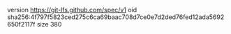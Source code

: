 version https://git-lfs.github.com/spec/v1
oid sha256:4f797f5823ced275c6ca69baac708d7ce0e7d2ded76fed12ada5692650f2117f
size 380
